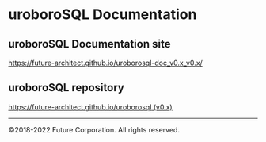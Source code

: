 # uroboroSQL Documentation

## uroboroSQL Documentation site

https://future-architect.github.io/uroborosql-doc_v0.x_v0.x/

## uroboroSQL repository

[https://future-architect.github.io/uroborosql (v0.x)](https://future-architect.github.io/uroborosql/tree/uroborosql-0.26.8)

---

 ©2018-2022 Future Corporation. All rights reserved.
